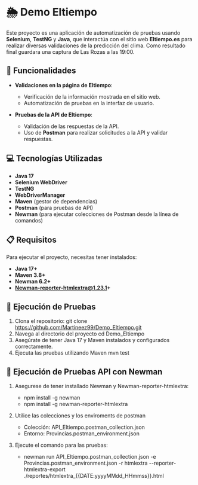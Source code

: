 # 🌦️ Demo Eltiempo

Este proyecto es una aplicación de automatización de pruebas usando **Selenium**, **TestNG** y **Java**, que interactúa con el sitio web **Eltiempo.es** para realizar diversas validaciones de la predicción del clima. Como resultado final guardara una captura de Las Rozas a las 19:00.

## 🌟 Funcionalidades

- **Validaciones en la página de Eltiempo**:
  - Verificación de la información mostrada en el sitio web.
  - Automatización de pruebas en la interfaz de usuario.
  
- **Pruebas de la API de Eltiempo**:
    - Validación de las respuestas de la API.
    - Uso de **Postman** para realizar solicitudes a la API y validar respuestas.

## 💻 Tecnologías Utilizadas

- **Java 17**
- **Selenium WebDriver**
- **TestNG**
- **WebDriverManager**
- **Maven** (gestor de dependencias)
- **Postman** (para pruebas de API)
- **Newman** (para ejecutar colecciones de Postman desde la línea de comandos)

## 📋 Requisitos

Para ejecutar el proyecto, necesitas tener instalados:

- **Java 17+**
- **Maven 3.8+**
- **Newman 6.2+**
- **Newman-reporter-htmlextra@1.23.1+**

## 🚀 Ejecución de Pruebas

1. Clona el repositorio:
   git clone https://github.com/Martineez99/Demo_Eltiempo.git
2. Navega al directorio del proyecto
   cd Demo_Eltiempo
3. Asegúrate de tener Java 17 y Maven instalados y configurados correctamente.
4. Ejecuta las pruebas utilizando Maven
   mvn test


## 🚀 Ejecución de Pruebas API con Newman

1. Asegurese de tener installado Newman y Newman-reporter-htmlextra:

   - npm install -g newman
   - npm install -g newman-reporter-htmlextra
 2. Utilice las colecciones y los enviroments de postman
    - Colección: API_Eltiempo.postman_collection.json
    - Entorno: Provincias.postman_environment.json
3. Ejecute el comando para las pruebas:
    - newman run API_Eltiempo.postman_collection.json -e Provincias.postman_environment.json -r htmlextra --reporter-htmlextra-export ./reportes/htmlextra_{{DATE:yyyyMMdd_HHmmss}}.html

